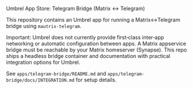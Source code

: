 Umbrel App Store: Telegram Bridge (Matrix ↔ Telegram)

This repository contains an Umbrel app for running a Matrix↔Telegram bridge using `mautrix-telegram`.

Important: Umbrel does not currently provide first‑class inter‑app networking or automatic configuration between apps. A Matrix appservice bridge must be reachable by your Matrix homeserver (Synapse). This repo ships a headless bridge container and documentation with practical integration options for Umbrel.

See `apps/telegram-bridge/README.md` and `apps/telegram-bridge/docs/INTEGRATION.md` for setup details.

